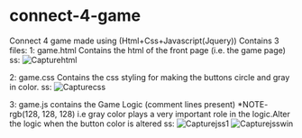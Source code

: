 # connect-4-game
Connect 4 game made using (Html+Css+Javascript(Jquery)) 
Contains 3 files:
1: game.html
    Contains the html of the front page (i.e. the game page)
    ss:
    ![Capturehtml](https://user-images.githubusercontent.com/60129101/74538847-0ad04780-4f63-11ea-80a4-0dfe06dd1738.JPG)
    
2: game.css
    Contains the css styling for making the buttons circle and gray in color.
    ss:
    ![Capturecss](https://user-images.githubusercontent.com/60129101/74538914-263b5280-4f63-11ea-97e3-8fc440104d3d.JPG)
    
3: game.js
    contains the Game Logic (comment lines present) 
    *NOTE- rgb(128, 128, 128) i.e gray color plays a very important role in the logic.Alter the logic when the button color is altered
    ss:
    ![Capturejss1](https://user-images.githubusercontent.com/60129101/74538958-38b58c00-4f63-11ea-94d4-3e6376593d0a.JPG)
    ![Capturejsswin](https://user-images.githubusercontent.com/60129101/74539428-048e9b00-4f64-11ea-8ca6-bbad95e5b628.JPG)
    
